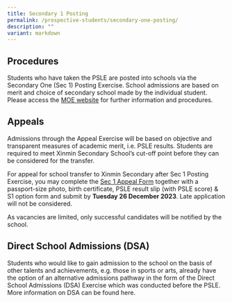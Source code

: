 ```yaml
---
title: Secondary 1 Posting
permalink: /prospective-students/secondary-one-posting/
description: ""
variant: markdown
---
```

 Procedures
 -------------------------

Students who have taken the PSLE are posted into schools via the Secondary One (Sec 1) Posting Exercise. School admissions are based on merit and choice of secondary school made by the individual student. Please access the [MOE website](https://www.moe.gov.sg/secondary/s1-posting/results/appeal-for-school-transfer) for further information and procedures.

Appeals
-------------------------

Admissions through the Appeal Exercise will be based on objective and transparent measures of academic merit, i.e. PSLE results. Students are required to meet Xinmin Secondary School’s cut-off point before they can be considered for the transfer. 

For appeal for school transfer to Xinmin Secondary after Sec 1 Posting Exercise, you may complete the [Sec 1 Appeal Form](https://form.gov.sg/655c07f5b5e07100114775d0) together with a passport-size photo, birth certificate, PSLE result slip (with PSLE score) & S1 option form and submit by **Tuesday 26 December 2023**. Late application will not be considered.

As vacancies are limited, only successful candidates will be notified by the school.

Direct School Admissions (DSA)
-------------------------
Students who would like to gain admission to the school on the basis of other talents and achievements, e.g. those in sports or arts, already have the option of an alternative admissions pathway in the form of the Direct School Admissions (DSA) Exercise which was conducted before the PSLE. More information on DSA can be found here.